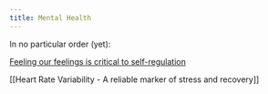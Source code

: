 ```yaml
---
title: Mental Health
---
```


In no particular order (yet):

[Feeling our feelings is critical to self-regulation](Feeling%20our%20feelings%20is%20critical%20to%20self-regulation.md)

[[Heart Rate Variability - A reliable marker of stress and recovery]]

